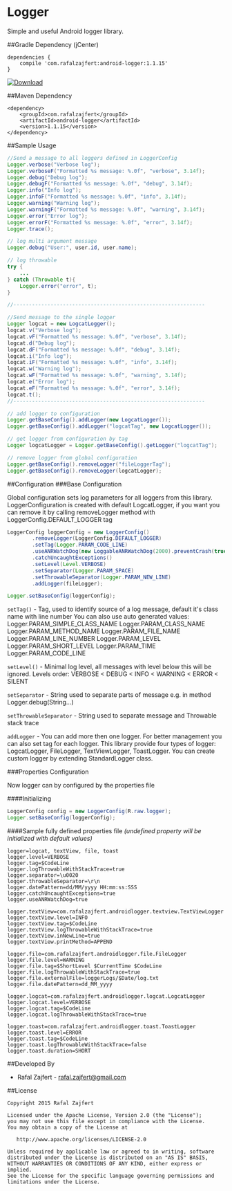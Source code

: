 # Logger
Simple and useful Android logger library.

##Gradle Dependency (jCenter)

```Gradle
dependencies {
    compile 'com.rafalzajfert:android-logger:1.1.15'
}
```

[ ![Download](https://api.bintray.com/packages/rafalzajfert/maven/android-logger/images/download.svg) ](https://bintray.com/rafalzajfert/maven/android-logger/_latestVersion)

##Maven Dependency

```Maven
<dependency>
    <groupId>com.rafalzajfert</groupId>
    <artifactId>android-logger</artifactId>
    <version>1.1.15</version>
</dependency>
```

##Sample Usage

```java
//Send a message to all loggers defined in LoggerConfig
Logger.verbose("Verbose log");
Logger.verboseF("Formatted %s message: %.0f", "verbose", 3.14f);
Logger.debug("Debug log");
Logger.debugF("Formatted %s message: %.0f", "debug", 3.14f);
Logger.info("Info log");
Logger.infoF("Formatted %s message: %.0f", "info", 3.14f);
Logger.warning("Warning log");
Logger.warningF("Formatted %s message: %.0f", "warning", 3.14f);
Logger.error("Error log");
Logger.errorF("Formatted %s message: %.0f", "error", 3.14f);
Logger.trace();

// log multi argument message
Logger.debug("User:", user.id, user.name);

// log throwable
try {
    ...
} catch (Throwable t){
    Logger.error("error", t);
}

//--------------------------------------------------------------

//Send message to the single logger
Logger logcat = new LogcatLogger();
logcat.v("Verbose log");
logcat.vF("Formatted %s message: %.0f", "verbose", 3.14f);
logcat.d("Debug log");
logcat.dF("Formatted %s message: %.0f", "debug", 3.14f);
logcat.i("Info log");
logcat.iF("Formatted %s message: %.0f", "info", 3.14f);
logcat.w("Warning log");
logcat.wF("Formatted %s message: %.0f", "warning", 3.14f);
logcat.e("Error log");
logcat.eF("Formatted %s message: %.0f", "error", 3.14f);
logcat.t();
//--------------------------------------------------------------

// add logger to configuration
Logger.getBaseConfig().addLogger(new LogcatLogger());
Logger.getBaseConfig().addLogger("logcatTag", new LogcatLogger());

// get logger from configuration by tag
Logger logcatLogger = Logger.getBaseConfig().getLogger("logcatTag");

// remove logger from global configuration
Logger.getBaseConfig().removeLogger("fileLoggerTag");
Logger.getBaseConfig().removeLogger(logcatLogger);
```

##Configuration
###Base Configuration

Global configuration sets log parameters for all loggers from this library.
LoggerConfiguration is created with default LogcatLogger, if you want you can remove it by calling removeLogger method with LoggerConfig.DEFAULT_LOGGER tag

```java
LoggerConfig loggerConfig = new LoggerConfig()
        .removeLogger(LoggerConfig.DEFAULT_LOGGER)
        .setTag(Logger.PARAM_CODE_LINE)
        .useANRWatchDog(new LoggableANRWatchDog(2000).preventCrash(true))
        .catchUncaughtExceptions()
        .setLevel(Level.VERBOSE)
        .setSeparator(Logger.PARAM_SPACE)
        .setThrowableSeparator(Logger.PARAM_NEW_LINE)
        .addLogger(fileLogger);

Logger.setBaseConfig(loggerConfig);
```
`setTag()` - Tag, used to identify source of a log message, default it's class name with line number
You can also use auto generated values:
Logger.PARAM_SIMPLE_CLASS_NAME
Logger.PARAM_CLASS_NAME
Logger.PARAM_METHOD_NAME
Logger.PARAM_FILE_NAME
Logger.PARAM_LINE_NUMBER
Logger.PARAM_LEVEL
Logger.PARAM_SHORT_LEVEL
Logger.PARAM_TIME
Logger.PARAM_CODE_LINE

`setLevel()` - Minimal log level, all messages with level below this will be ignored.
Levels order: VERBOSE < DEBUG < INFO < WARNING < ERROR < SILENT

`setSeparator` - String used to separate parts of message e.g. in method Logger.debug(String...)

`setThrowableSeparator` - String used to separate message and Throwable stack trace

`addLogger` - You can add more then one logger. For better management you can also set tag for each logger.
This library provide four types of logger: LogcatLogger, FileLogger, TextViewLogger, ToastLogger.
You can create custom logger by extending StandardLogger class.

###Properties Configuration

Now logger can by configured by the properties file

####Initializing
```java
LoggerConfig config = new LoggerConfig(R.raw.logger);
Logger.setBaseConfig(loggerConfig);
```

####Sample fully defined properties file 
*(undefined property will be initialized with default values)*
```properties
logger=logcat, textView, file, toast
logger.level=VERBOSE
logger.tag=$CodeLine
logger.logThrowableWithStackTrace=true
logger.separator=\u0020
logger.throwableSeparator=\r\n
logger.datePattern=dd/MM/yyyy HH:mm:ss:SSS
logger.catchUncaughtExceptions=true
logger.useANRWatchDog=true

logger.textView=com.rafalzajfert.androidlogger.textview.TextViewLogger
logger.textView.level=INFO
logger.textView.tag=$CodeLine
logger.textView.logThrowableWithStackTrace=true
logger.textView.inNewLine=true
logger.textView.printMethod=APPEND

logger.file=com.rafalzajfert.androidlogger.file.FileLogger
logger.file.level=WARNING
logger.file.tag=$ShortLevel $CurrentTime $CodeLine
logger.file.logThrowableWithStackTrace=true
logger.file.externalFile=loggerLogs/$Date/log.txt
logger.file.datePattern=dd_MM_yyyy

logger.logcat=com.rafalzajfert.androidlogger.logcat.LogcatLogger
logger.logcat.level=VERBOSE
logger.logcat.tag=$CodeLine
logger.logcat.logThrowableWithStackTrace=true

logger.toast=com.rafalzajfert.androidlogger.toast.ToastLogger
logger.toast.level=ERROR
logger.toast.tag=$CodeLine
logger.toast.logThrowableWithStackTrace=false
logger.toast.duration=SHORT
```

##Developed By

 * Rafal Zajfert - <rafal.zajfert@gmail.com>

##License

    Copyright 2015 Rafal Zajfert

    Licensed under the Apache License, Version 2.0 (the "License");
    you may not use this file except in compliance with the License.
    You may obtain a copy of the License at

       http://www.apache.org/licenses/LICENSE-2.0

    Unless required by applicable law or agreed to in writing, software
    distributed under the License is distributed on an "AS IS" BASIS,
    WITHOUT WARRANTIES OR CONDITIONS OF ANY KIND, either express or implied.
    See the License for the specific language governing permissions and
    limitations under the License.

